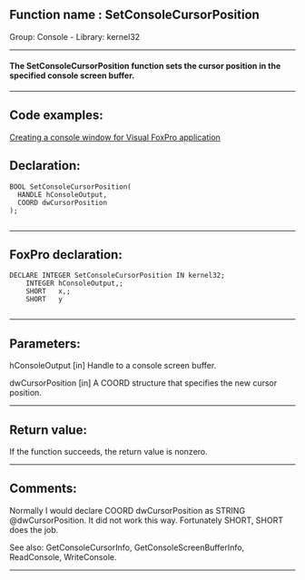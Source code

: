 
## Function name : SetConsoleCursorPosition
Group: Console - Library: kernel32    
***  


#### The SetConsoleCursorPosition function sets the cursor position in the specified console screen buffer.
***  


## Code examples:
[Creating a console window for Visual FoxPro application](../../samples/sample_474.md)  

## Declaration:
```foxpro  
BOOL SetConsoleCursorPosition(
  HANDLE hConsoleOutput,
  COORD dwCursorPosition
);
  
```  
***  


## FoxPro declaration:
```foxpro  
DECLARE INTEGER SetConsoleCursorPosition IN kernel32;
	INTEGER hConsoleOutput,;
	SHORT   x,;
	SHORT   y
  
```  
***  


## Parameters:
hConsoleOutput 
[in] Handle to a console screen buffer. 

dwCursorPosition 
[in] A COORD structure that specifies the new cursor position.  
***  


## Return value:
If the function succeeds, the return value is nonzero.  
***  


## Comments:
Normally I would declare COORD dwCursorPosition as STRING @dwCursorPosition. It did not work this way. Fortunately SHORT, SHORT does the job.  
  
See also: GetConsoleCursorInfo, GetConsoleScreenBufferInfo, ReadConsole, WriteConsole.  
  
***  


